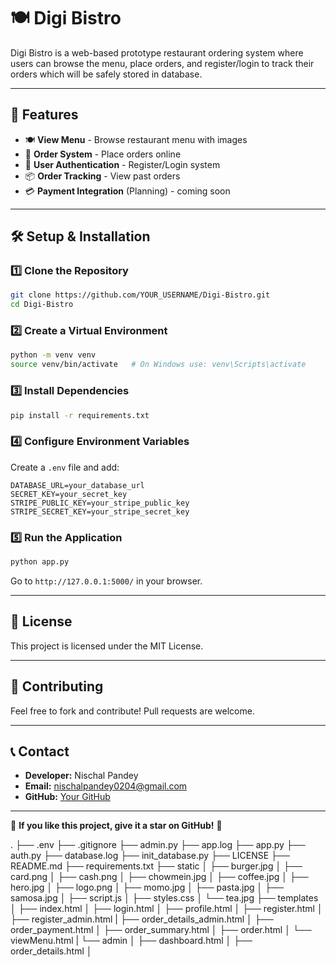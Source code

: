 # 🍽️ Digi Bistro

Digi Bistro is a web-based prototype restaurant ordering system where users can browse the menu, place orders, and register/login to track their orders which will be safely stored in database.

---


## 🚀 Features
- 🍽️ **View Menu** - Browse restaurant menu with images
- 🛒 **Order System** - Place orders online
- 🔐 **User Authentication** - Register/Login system
- 📦 **Order Tracking** - View past orders
- 💳 **Payment Integration** (Planning) - coming soon

---

## 🛠️ Setup & Installation
### 1️⃣ Clone the Repository
```sh
git clone https://github.com/YOUR_USERNAME/Digi-Bistro.git
cd Digi-Bistro
```

### 2️⃣ Create a Virtual Environment
```sh
python -m venv venv
source venv/bin/activate   # On Windows use: venv\Scripts\activate
```

### 3️⃣ Install Dependencies
```sh
pip install -r requirements.txt
```

### 4️⃣ Configure Environment Variables
Create a `.env` file and add:
```
DATABASE_URL=your_database_url
SECRET_KEY=your_secret_key
STRIPE_PUBLIC_KEY=your_stripe_public_key
STRIPE_SECRET_KEY=your_stripe_secret_key
```

### 5️⃣ Run the Application
```sh
python app.py
```
Go to `http://127.0.0.1:5000/` in your browser.

---

## 📜 License
This project is licensed under the MIT License.

---

## 🤝 Contributing
Feel free to fork and contribute! Pull requests are welcome.

---

## 📞 Contact
- **Developer:** Nischal Pandey
- **Email:** nischalpandey0204@gmail.com
- **GitHub:** [Your GitHub](https://github.com/nischalpandey-np)

---

🌟 **If you like this project, give it a star on GitHub!** 🌟


.
├── .env
├── .gitignore
├── admin.py
├── app.log
├── app.py
├── auth.py
├── database.log
├── init_database.py
├── LICENSE
├── README.md
├── requirements.txt
├── static
│   ├── burger.jpg
│   ├── card.png
│   ├── cash.png
│   ├── chowmein.jpg
│   ├── coffee.jpg
│   ├── hero.jpg
│   ├── logo.png
│   ├── momo.jpg
│   ├── pasta.jpg
│   ├── samosa.jpg
│   ├── script.js
│   ├── styles.css
│   └── tea.jpg
├── templates
│   ├── index.html
│   ├── login.html
│   ├── profile.html
│   ├── register.html
│   ├── register_admin.html
|   ├── order_details_admin.html
│   ├── order_payment.html
│   ├── order_summary.html
│   ├── order.html
│   └── viewMenu.html
|   └── admin
│       ├── dashboard.html
│       ├── order_details.html
│       